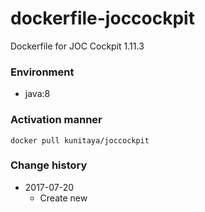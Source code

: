 # dockerfile-joccockpit
Dockerfile for JOC Cockpit 1.11.3

### Environment
* java:8

### Activation manner
```
docker pull kunitaya/joccockpit
```

### Change history
* 2017-07-20
    * Create new
